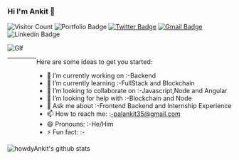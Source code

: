### Hi I'm Ankit 👋

  ![Visitor Count](https://rebrand.ly/bvpfrng)
  ![Portfolio Badge](https://img.shields.io/website?color=blue&label=Portfolio&style=flat-square&up_message=Online&url=http%3A%2F%2Fhowdyankit.xyz%2F)
  [![Twitter Badge](https://img.shields.io/badge/-howdy_ankit-1ca0f1?style=flat-square&logo=twitter&logoColor=white&link=https://twitter.com/howdy_ankit)](https://twitter.com/howdy_ankit)
  [![Gmail Badge](https://img.shields.io/badge/-palankit35@gmail.com-c14438?style=flat-square&logo=Gmail&logoColor=white&link=mailto:palankit35@gmail.com)](mailto:palankit35@gmail.com)
  ![Linkedin Badge](https://img.shields.io/badge/Ankitpal-blue?style=flat-square&logo=Linkedin&logoColor=white&link=https://www.linkedin.com/in/ankit-pal-632a72109/)
  
  <!-- <img align="right" width="400" height="250" src="https://user-images.githubusercontent.com/40737659/93005061-f725a780-f56a-11ea-9f99-348a0511b7cf.gif"> -->

![GIf](https://user-images.githubusercontent.com/40737659/93005061-f725a780-f56a-11ea-9f99-348a0511b7cf.gif)
<div style="float:right"> 
Here are some ideas to get you started:
  
- 🔭 I’m currently working on :-Backend 
- 🌱 I’m currently learning :-FullStack and Blockchain 
- 👯 I’m looking to collaborate on :-Javascript,Node and Angular
- 🤔 I’m looking for help with :-Blockchain and Node
- 💬 Ask me about :-Frontend Backend and Internship Experience
- 📫 How to reach me: :-palankit35@gmail.com 
- 😄 Pronouns: :-He/Him
- ⚡ Fun fact: :-
</div>


---

![howdyAnkit's github stats](https://github-readme-stats.vercel.app/api?username=howdyAnkit&show_icons=true)

